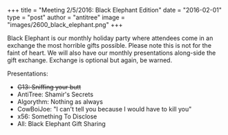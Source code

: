 +++
title = "Meeting 2/5/2016: Black Elephant Edition"
date = "2016-02-01"
type = "post"
author = "antitree"
image = "images/2600_black_elephant.png"
+++


Black Elephant is our monthly holiday party where attendees come in an exchange the most horrible gifts possible. Please note this is not for the faint of heart. We will also have our monthly presentations along-side the gift exchange. Exchange is optional but again, be warned. 

Presentations:

* <s>G13: Sniffing your butt</s>
* AntiTree: Shamir's Secrets
* Algorythm: Nothing as always
* CowBoiJoe: "I can't tell you because I would have to kill you"
* x56: Something To Disclose
* All: Black Elephant Gift Sharing
